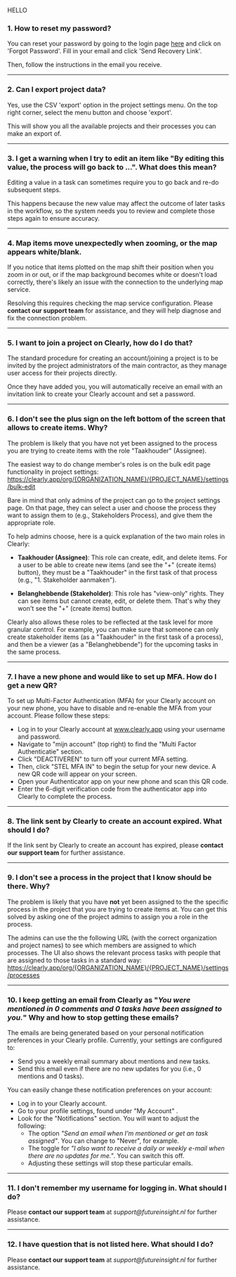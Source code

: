 HELLO

### 1. How to reset my password?

You can reset your password by going to the login page [here](https://clearly.app/login) and click on 'Forgot Password'. Fill in your email and click 'Send Recovery Link'.

Then, follow the instructions in the email you receive.

---

### 2. Can I export project data?

Yes, use the CSV 'export' option in the project settings menu. On the top right corner, select the menu button and choose 'export'.

This will show you all the available projects and their processes you can make an export of.

---

### 3. I get a warning when I try to edit an item like "By editing this value, the process will go back to ...". What does this mean?

Editing a value in a task can sometimes require you to go back and re-do subsequent steps. 

This happens because the new value may affect the outcome of later tasks in the workflow, so the system needs you to review and complete those steps again to ensure accuracy.

---

### 4. Map items move unexpectedly when zooming, or the map appears white/blank.

If you notice that items plotted on the map shift their position when you zoom in or out, or if the map background becomes white or doesn't load correctly, there's likely an issue with the connection to the underlying map service.

Resolving this requires checking the map service configuration. Please **contact our support team** for assistance, and they will help diagnose and fix the connection problem.

---

### 5. I want to join a project on Clearly, how do I do that?

The standard procedure for creating an account/joining a project is to be invited by the project administrators of the main contractor, as they manage user access for their projects directly.

Once they have added you, you will automatically receive an email with an invitation link to create your Clearly account and set a password.

---

### 6. I don't see the plus sign on the left bottom of the screen that allows to create items. Why? 

The problem is likely that you have not yet been assigned to the process you are trying to create items with the role "Taakhouder" (Assignee). 

The easiest way to do change member's roles is on the bulk edit page functionality in project settings:
https://clearly.app/org/{ORGANIZATION_NAME}/{PROJECT_NAME}/settings/bulk-edit

Bare in mind that only admins of the project can go to the project settings page. On that page, they can select a user and choose the process they want to assign them to (e.g., Stakeholders Process), and give them the appropriate role.

To help admins choose, here is a quick explanation of the two main roles in Clearly:
- **Taakhouder (Assignee)**: This role can create, edit, and delete items. For a user to be able to create new items (and see the "+" (create items) button), they must be a "Taakhouder" in the first task of that process (e.g., "1. Stakeholder aanmaken").

- **Belanghebbende (Stakeholder)**: This role has "view-only" rights. They can see items but cannot create, edit, or delete them. That's why they won't see the "+" (create items) button.

Clearly also allows these roles to be reflected at the task level for more granular control. For example, you can make sure that someone can only create stakeholder items (as a "Taakhouder" in the first task of a process), and then be a viewer (as a "Belanghebbende") for the upcoming tasks in the same process.

---

### 7. I have a new phone and would like to set up MFA. How do I get a new QR?

To set up Multi-Factor Authentication (MFA) for your Clearly account on your new phone, you have to disable and re-enable the MFA from your account. Please follow these steps:

- Log in to your Clearly account at www.clearly.app using your username and password.
- Navigate to "mijn account" (top right) to find the "Multi Factor Authenticatie" section.
- Click "DEACTIVEREN" to turn off your current MFA setting.
- Then, click "STEL MFA IN" to begin the setup for your new device. A new QR code will appear on your screen.
- Open your Authenticator app on your new phone and scan this QR code.
- Enter the 6-digit verification code from the authenticator app into Clearly to complete the process.

---

### 8. The link sent by Clearly to create an account expired. What should I do?

If the link sent by Clearly to create an account has expired, please **contact our support team** for further assistance.

---

### 9. I don't see a process in the project that I know should be there. Why? 

The problem is likely that you have **not** yet been assigned to the the specific process in the project that you are trying to create items at. You can get this solved by asking one of the project admins to assign you a role in the process. 

The admins can use the the following URL (with the correct organization and project names) to see which members are assigned to which processes. The UI also shows the relevant process tasks with people that are assigned to those tasks in a standard way:
https://clearly.app/org/{ORGANIZATION_NAME}/{PROJECT_NAME}/settings/processes

---

### 10. I keep getting an email from Clearly as "*_You were mentioned in 0 comments and 0 tasks have been assigned to you._*" Why and how to stop getting these emails?

The emails are being generated based on your personal notification preferences in your Clearly profile. Currently, your settings are configured to:
- Send you a weekly email summary about mentions and new tasks.
- Send this email even if there are no new updates for you (i.e., 0 mentions and 0 tasks).

You can easily change these notification preferences on your account:
- Log in to your Clearly account.
- Go to your profile settings, found under "My Account" .
- Look for the "Notifications" section. You will want to adjust the following:
    - The option *_"Send an email when I'm mentioned or get an task assigned"_*. You can change to "Never", for example.
    - The toggle for *_"I also want to receive a daily or weekly e-mail when there are no updates
for me."_*. You can switch this off.
    - Adjusting these settings will stop these particular emails.

---

### 11. I don't remember my username for logging in. What should I do?

Please **contact our support team** at *_support@futureinsight.nl_* for further assistance.

---

### 12. I have question that is not listed here. What should I do?

Please **contact our support team** at *_support@futureinsight.nl_* for further assistance.